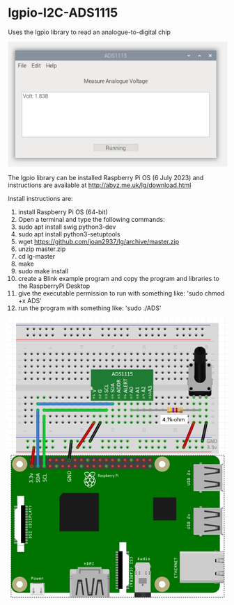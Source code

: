 # lgpio-I2C-ADS1115
Uses the lgpio library to read an analogue-to-digital chip

![](https://github.com/eugenedakin/lgpio-I2C-ADS1115/blob/main/ADS1115ScreenGrab.png)

The lgpio library can be installed Raspberry Pi OS (6 July 2023) and instructions 
are available at http://abyz.me.uk/lg/download.html

Install instructions are:
1) install Raspberry Pi OS (64-bit)
2) Open a terminal and type the following commands:
3) sudo apt install swig python3-dev
4) sudo apt install python3-setuptools
5) wget https://github.com/joan2937/lg/archive/master.zip
6) unzip master.zip
7) cd lg-master
8) make
9) sudo make install
10) create a Blink example program and copy the program and libraries to the RaspberryPi Desktop
11) give the executable permission to run with something like: 'sudo chmod +x ADS'
12) run the program with something like: 'sudo ./ADS'

![](https://github.com/eugenedakin/lgpio-I2C-ADS1115/blob/main/ADS1115Rev1Breadboard.png)
